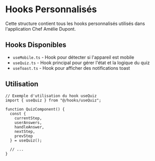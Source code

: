 # Hooks Personnalisés

Cette structure contient tous les hooks personnalisés utilisés dans l'application Chef Amélie Dupont.

## Hooks Disponibles

- `useMobile.ts` - Hook pour détecter si l'appareil est mobile
- `useQuiz.ts` - Hook principal pour gérer l'état et la logique du quiz
- `useToast.ts` - Hook pour afficher des notifications toast

## Utilisation

```tsx
// Exemple d'utilisation du hook useQuiz
import { useQuiz } from "@/hooks/useQuiz";

function QuizComponent() {
  const { 
    currentStep,
    userAnswers,
    handleAnswer,
    nextStep,
    prevStep
  } = useQuiz();
  
  // ...
}
```